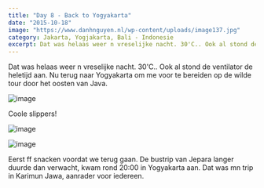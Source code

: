 ```yaml
---
title: "Day 8 - Back to Yogyakarta"
date: "2015-10-18"
image: "https://www.danhnguyen.nl/wp-content/uploads/image137.jpg"
category: Jakarta, Yogjakarta, Bali - Indonesie
excerpt: Dat was helaas weer n vreselijke nacht. 30'C.. Ook al stond de ventilator de heletijd aan. Nu terug naar Yogyakarta...
---
```


Dat was helaas weer n vreselijke nacht. 30'C.. Ook al stond de ventilator de heletijd aan. Nu terug naar Yogyakarta om me voor te bereiden op de wilde tour door het oosten van Java.

![image](https://www.danhnguyen.nl/wp-content/uploads//image114-1024x576.jpg)

Coole slippers!

![image](https://www.danhnguyen.nl/wp-content/uploads//image116-1024x576.jpg)

![image](https://www.danhnguyen.nl/wp-content/uploads//image118-1024x576.jpg)

Eerst ff snacken voordat we terug gaan.
De bustrip van Jepara langer duurde dan verwacht, kwam rond 20:00 in Yogyakarta aan. Dat was mn trip in Karimun Jawa, aanrader voor iedereen.
